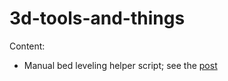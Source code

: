 # 3d-tools-and-things

Content:
 - Manual bed leveling helper script; see the [post](https://tg44.github.io/3dprinting/manual-bed-leveling-scripts/)


